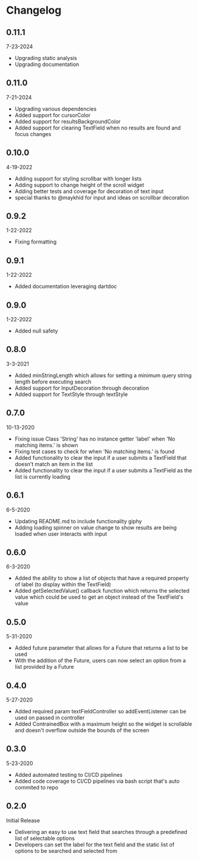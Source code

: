 # Changelog
## 0.11.1
7-23-2024
- Upgrading static analysis
- Upgrading documentation

## 0.11.0
7-21-2024
- Upgrading various dependencies
- Added support for cursorColor
- Added support for resultsBackgroundColor
- Added support for clearing TextField when no results are found and focus changes
  
## 0.10.0
4-19-2022
- Adding support for styling scrollbar with longer lists
- Adding support to change height of the scroll widget
- Adding better tests and coverage for decoration of text input
- special thanks to @maykhid for input and ideas on scrollbar decoration

## 0.9.2
1-22-2022
- Fixing formatting

## 0.9.1
1-22-2022
- Added documentation leveraging dartdoc

## 0.9.0
1-22-2022
- Added null safety

## 0.8.0
3-3-2021
- Added minStringLength which allows for setting a minimum query string length before executing search
- Added support for InputDecoration through decoration
- Added support for TextStyle through textStyle

## 0.7.0
10-13-2020
- Fixing issue Class 'String' has no instance getter 'label' when 'No matching items.' is shown
- Fixing test cases to check for when 'No matching items.' is found
- Added functionality to clear the input if a user submits a TextField that doesn't match an item in the list
- Added functionality to clear the input if a user submits a TextField as the list is currently loading

## 0.6.1
6-5-2020
- Updating README.md to include functionality giphy
- Adding loading spinner on value change to show results are being loaded when user interacts with input

## 0.6.0
6-3-2020
- Added the ability to show a list of objects that have a required property of label (to display within the TextField)
- Added getSelectedValue() callback function which returns the selected value which could be used to get an object instead of the TextField's value

## 0.5.0
5-31-2020
- Added future parameter that allows for a Future that returns a list to be used
- With the addition of the Future, users can now select an option from a list provided by a Future

## 0.4.0
5-27-2020
- Added required param textFieldController so addEventListener can be used on passed in controller
- Added ContrainedBox with a maximum height so the widget is scrollable and doesn't overflow outside the bounds of the screen

## 0.3.0
5-23-2020
- Added automated testing to CI/CD pipelines
- Added code coverage to CI/CD pipelines via bash script that's auto commited to repo

## 0.2.0
Initial Release
- Delivering an easy to use text field that searches through a predefined list of selectable options
- Developers can set the label for the text field and the static list of options to be searched and selected from

